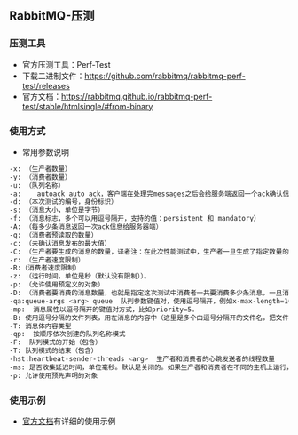 ## RabbitMQ-压测

### 压测工具
- 官方压测工具：Perf-Test
- 下载二进制文件：https://github.com/rabbitmq/rabbitmq-perf-test/releases
- 官方文档：https://rabbitmq.github.io/rabbitmq-perf-test/stable/htmlsingle/#from-binary

### 使用方式
- 常用参数说明

```bash
-x: （生产者数量）
-y: （消费者数量）
-u: （队列名称）
-a:    autoack auto ack，客户端在处理完messages之后会给服务端返回一个ack确认信息，服务端在收到该ack信息之后才会把messages删除；
-d: （本次测试的编号，身份标识）
-s: （消息大小，单位是字节）
-f: （消息标志，多个可以用逗号隔开，支持的值：persistent 和 mandatory）
-A: （每多少条消息返回一次ack信息给服务器端）
-q: （消费者预读取的数量）
-c: （未确认消息发布的最大值）
-C: （生产者要生成的消息的数量，译者注：在此次性能测试中，生产者一旦生成了指定数量的消息，就会停止。）
-r: （生产者速度限制）
-R:（消费者速度限制）
-z: （运行时间，单位是秒（默认没有限制））。
-p: （允许使用预定义的对象）
-D: （消费者要消费的消息数量，也就是指定这次测试中消费者一共要消费多少条消息，一旦消费者消费了这么多条消息，消费者就会被停止）
-qa:queue-args <arg> queue  队列参数键值对，使用逗号隔开，例如x-max-length=10
-mp:  消息属性以逗号隔开的键值对方式，比如priority=5.
-B: 使用逗号分隔的文件列表，用在消息的内容中（这里是多个由逗号分隔开的文件名，把文件中的内容作为消息体写入到指定queue中）
-T: 消息体内容类型
-qp:  按顺序依次创建的队列名称模式
-F:  队列模式的开始（包含）
-T: 队列模式的结束（包含）
-hst:heartbeat-sender-threads <arg>  生产者和消费者的心跳发送者的线程数量
-ms: 是否收集延迟时间，单位毫秒。默认是关闭的。如果生产者和消费者在不同的主机上运行，那么就将其设置成为true。
-p: 允许使用预先声明的对象
```

### 使用示例
- [官方文档](https://rabbitmq.github.io/rabbitmq-perf-test/stable/htmlsingle/#from-binary)有详细的使用示例
